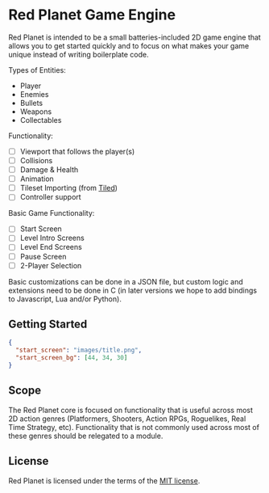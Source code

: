 # Red Planet Game Engine

Red Planet is intended to be a small batteries-included 2D game engine that allows you to get started quickly and to focus on what makes your game unique instead of writing boilerplate code.

Types of Entities:

* Player
* Enemies
* Bullets
* Weapons
* Collectables

Functionality:

- [ ] Viewport that follows the player(s)
- [ ] Collisions
- [ ] Damage & Health
- [ ] Animation
- [ ] Tileset Importing (from [Tiled](https://www.mapeditor.org))
- [ ] Controller support

Basic Game Functionality:

- [ ] Start Screen
- [ ] Level Intro Screens
- [ ] Level End Screens
- [ ] Pause Screen
- [ ] 2-Player Selection

Basic customizations can be done in a JSON file, but custom logic and extensions need to be done in C (in later versions we hope to add bindings to Javascript, Lua and/or Python).

## Getting Started

```json
{
  "start_screen": "images/title.png",
  "start_screen_bg": [44, 34, 30]
}
```

## Scope

The Red Planet core is focused on functionality that is useful across most 2D action genres (Platformers, Shooters, Action RPGs, Roguelikes, Real Time Strategy, etc). Functionality that is not commonly used across most of these genres should be relegated to a module.

## License

Red Planet is licensed under the terms of the [MIT license](LICENSE.md).
